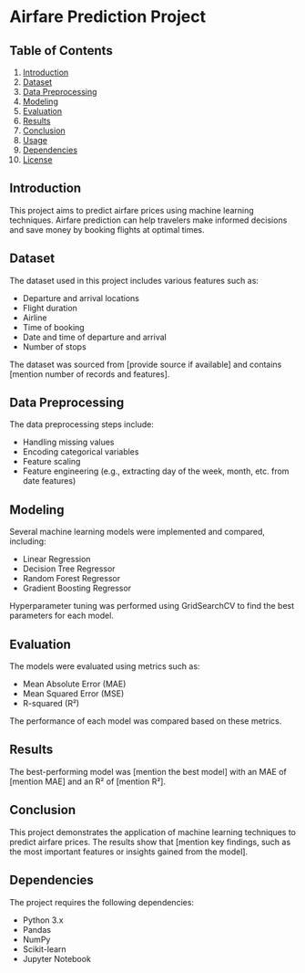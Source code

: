 # Airfare Prediction Project

## Table of Contents
1. [Introduction](#introduction)
2. [Dataset](#dataset)
3. [Data Preprocessing](#data-preprocessing)
4. [Modeling](#modeling)
5. [Evaluation](#evaluation)
6. [Results](#results)
7. [Conclusion](#conclusion)
8. [Usage](#usage)
9. [Dependencies](#dependencies)
10. [License](#license)

## Introduction
This project aims to predict airfare prices using machine learning techniques. Airfare prediction can help travelers make informed decisions and save money by booking flights at optimal times.

## Dataset
The dataset used in this project includes various features such as:
- Departure and arrival locations
- Flight duration
- Airline
- Time of booking
- Date and time of departure and arrival
- Number of stops

The dataset was sourced from [provide source if available] and contains [mention number of records and features].

## Data Preprocessing
The data preprocessing steps include:
- Handling missing values
- Encoding categorical variables
- Feature scaling
- Feature engineering (e.g., extracting day of the week, month, etc. from date features)

## Modeling
Several machine learning models were implemented and compared, including:
- Linear Regression
- Decision Tree Regressor
- Random Forest Regressor
- Gradient Boosting Regressor

Hyperparameter tuning was performed using GridSearchCV to find the best parameters for each model.

## Evaluation
The models were evaluated using metrics such as:
- Mean Absolute Error (MAE)
- Mean Squared Error (MSE)
- R-squared (R²)

The performance of each model was compared based on these metrics.

## Results
The best-performing model was [mention the best model] with an MAE of [mention MAE] and an R² of [mention R²].

## Conclusion
This project demonstrates the application of machine learning techniques to predict airfare prices. The results show that [mention key findings, such as the most important features or insights gained from the model].


## Dependencies
The project requires the following dependencies:
- Python 3.x
- Pandas
- NumPy
- Scikit-learn
- Jupyter Notebook
